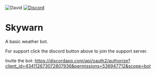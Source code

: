 ![David](https://img.shields.io/david/JGriffin34432/Skywarn.svg)
[![Discord](https://discordapp.com/api/guilds/355475139451682828/widget.png)](https://discord.io/SPCJGriffin2459)

# Skywarn
A basic weather bot.

For support click the discord button above to join the support server.

Invite the bot: https://discordapp.com/api/oauth2/authorize?client_id=434112673072807936&permissions=536947712&scope=bot
